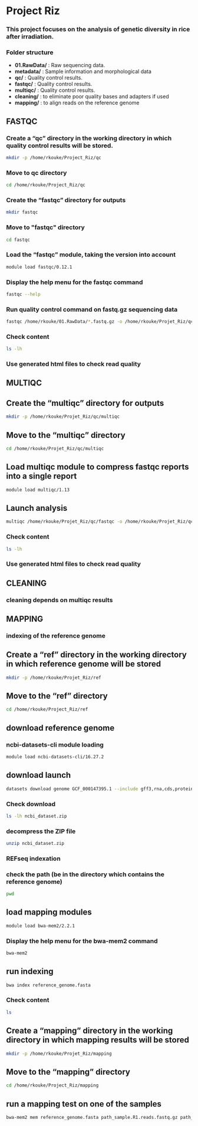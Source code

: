 
# Project Riz

### This project focuses on the analysis of genetic diversity in rice after irradiation.

### Folder structure

- **01.RawData/** : Raw sequencing data.
- **metadata/** : Sample information and morphological data 
- **qc/** : Quality control results.
- **fastqc/** : Quality control results.
- **multiqc/** : Quality control results.
- **cleaning/** : to eliminate poor quality bases and adapters if used
- **mapping/** : to align reads on the reference genome

##  FASTQC

### Create a “qc” directory in the working directory in which quality control results will be stored.

```bash
mkdir -p /home/rkouke/Project_Riz/qc
```
### Move to qc directory

```bash
cd /home/rkouke/Project_Riz/qc
```

### Create the “fastqc” directory for outputs

```bash
mkdir fastqc
```

### Move to "fastqc" directory

```bash
cd fastqc
```

### Load the “fastqc” module, taking the version into account

```bash
module load fastqc/0.12.1
```
### Display the help menu for the fastqc command

```bash
fastqc --help
```

### Run quality control command on fastq.gz sequencing data

```bash
fastqc /home/rkouke/01.RawData/*.fastq.gz -o /home/rkouke/Projet_Riz/qc/fastqc
```

### Check content
```bash
ls -lh
```

### Use generated html files to check read quality 

##  MULTIQC

## Create the “multiqc” directory for outputs 

```bash
mkdir -p /home/rkouke/Projet_Riz/qc/multiqc
```

## Move to the “multiqc” directory

```bash
cd /home/rkouke/Projet_Riz/qc/multiqc
```

## Load multiqc module to compress fastqc reports into a single report

```bash
module load multiqc/1.13
```

## Launch analysis

```bash
multiqc /home/rkouke/Projet_Riz/qc/fastqc -o /home/rkouke/Projet_Riz/qc/multiqc
```

### Check content
```bash
ls -lh
```

### Use generated html files to check read quality

## CLEANING

### cleaning depends on multiqc results

## MAPPING

### indexing of the reference genome

## Create a “ref” directory in the working directory in which reference genome will be stored

```bash
mkdir -p /home/rkouke/Projet_Riz/ref
```
## Move to the “ref” directory

```bash
cd /home/rkouke/Project_Riz/ref
```
## download reference genome
### ncbi-datasets-cli module loading

```bash
module load ncbi-datasets-cli/16.27.2
```
## download launch 
```bash
datasets download genome GCF_000147395.1 --include gff3,rna,cds,protein,genome,seq-report
```
### Check download 

```bash
ls -lh ncbi_dataset.zip
```
### decompress the ZIP file

```bash
unzip ncbi_dataset.zip
```

### REFseq indexation
### check the path (be in the directory which contains the reference genome)

```bash
pwd
```
## load mapping modules

```bash
module load bwa-mem2/2.2.1
```
 ### Display the help menu for the bwa-mem2 command

```bash
bwa-mem2 
```
## run indexing

```bash
bwa index reference_genome.fasta
```

### Check content

```bash
ls 
```

## Create a “mapping” directory in the working directory in which mapping results will be stored

```bash
mkdir -p /home/rkouke/Projet_Riz/mapping
```
## Move to the “mapping” directory

```bash
cd /home/rkouke/Project_Riz/mapping
```
## run a mapping test on one of the samples

```bash
bwa-mem2 mem reference_genome.fasta path_sample.R1.reads.fastq.gz path_sample.R2.reads.fastq.gz -t 8 -o sample.sam
```
















